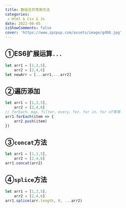 ```yaml
---
title: 数组合并常用方法
categories: 
 - Html & Css & Js
date: 2022-08-05
isShowComments: false
cover: 'https://www.zpzpup.com/assets/image/gd08.jpg'
---
```


## ①ES6扩展运算`...`

```javascript
let arr1 = [1,3,5],
    arr2 = [2,4,6]
let newArr = [...arr1,...arr2]
```

## ②遍历添加

```javascript
let arr1 = [1,3,5],
    arr2 = [2,4,6]
// forEach、map、filter、every、for、for in、for of等等
arr1.forEach(item => {
    arr2.push(item)
})
```

## ③`concat`方法

```javascript
let arr1 = [1,3,5],
    arr2 = [2,4,6]
arr1.concat(arr2)
```

## ④`splice`方法

```javascript
let arr1 = [1,3,5],
    arr2 = [2,4,6]
arr1.splice(arr.length, 0, ...arr2)
```

